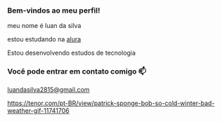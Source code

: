 ### Bem-vindos ao meu perfil! 

meu nome é luan da silva

estou estudando na [alura](https://alura.com.br)

Estou desenvolvendo estudos de tecnologia

### Você pode entrar em contato comigo 📫


luandasilva2815@gmail.com

https://tenor.com/pt-BR/view/patrick-sponge-bob-so-cold-winter-bad-weather-gif-11741706
